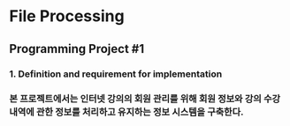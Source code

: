 # File Processing
## Programming Project #1

### 1. Definition and requirement for implementation
### 본 프로젝트에서는 인터넷 강의의 회원 관리를 위해 회원 정보와 강의 수강 내역에 관한 정보를 처리하고 유지하는 정보 시스템을 구축한다.
